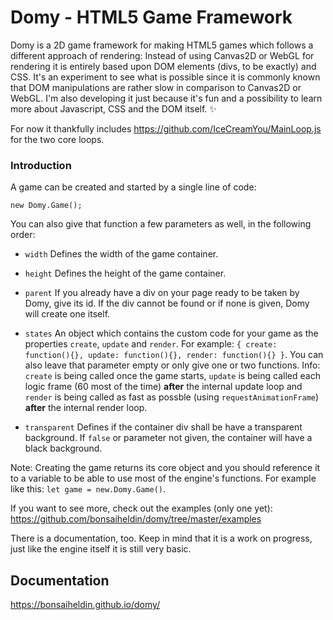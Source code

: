 # Domy - HTML5 Game Framework
Domy is a 2D game framework for making HTML5 games which follows a different approach of rendering: Instead of using Canvas2D or WebGL for rendering it is entirely based upon DOM elements (divs, to be exactly) and CSS. It's an experiment to see what is possible since it is commonly known that DOM manipulations are rather slow in comparison to Canvas2D or WebGL. I'm also developing it just because it's fun and a possibility to learn more about Javascript, CSS and the DOM itself. ✨

For now it thankfully includes https://github.com/IceCreamYou/MainLoop.js for the two core loops.

### Introduction

A game can be created and started by a single line of code:

`new Domy.Game();`

You can also give that function a few parameters as well, in the following order:

* `width` Defines the width of the game container.
* `height` Defines the height of the game container.
* `parent` If you already have a div on your page ready to be taken by Domy, give its id. If the div cannot be found or if none is given, Domy will create one itself.
* `states` An object which contains the custom code for your game as the properties `create`, `update` and `render`. For example: `{ create: function(){}, update: function(){}, render: function(){} }`. You can also leave that parameter empty or only give one or two functions. Info: `create` is being called once the game starts, `update` is being called each logic frame (60 most of the time) **after** the internal update loop and `render` is being called as fast as possble (using `requestAnimationFrame`) **after** the internal render loop.

* `transparent` Defines if the container div shall be have a transparent background. If `false` or parameter not given, the container will have a black background.

Note: Creating the game returns its core object and you should reference it to a variable to be able to use most of the engine's functions. For example like this: `let game = new.Domy.Game()`.

If you want to see more, check out the examples (only one yet): https://github.com/bonsaiheldin/domy/tree/master/examples

There is a documentation, too. Keep in mind that it is a work on progress, just like the engine itself it is still very basic.

## Documentation
https://bonsaiheldin.github.io/domy/
